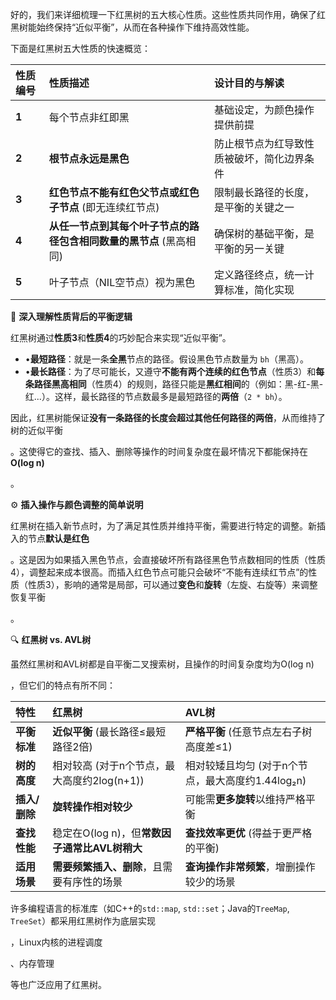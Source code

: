 好的，我们来详细梳理一下红黑树的五大核心性质。这些性质共同作用，确保了红黑树能始终保持“近似平衡”，从而在各种操作下维持高效性能。

下面是红黑树五大性质的快速概览：

| 性质编号 | 性质描述                                                     | 设计目的与解读                             |
| :------- | :----------------------------------------------------------- | :----------------------------------------- |
| **1**    | 每个节点非红即黑                                             | 基础设定，为颜色操作提供前提               |
| **2**    | **根节点永远是黑色**                                         | 防止根节点为红导致性质被破坏，简化边界条件 |
| **3**    | **红色节点不能有红色父节点或红色子节点** (即无连续红节点)    | 限制最长路径的长度，是平衡的关键之一       |
| **4**    | **从任一节点到其每个叶子节点的路径包含相同数量的黑节点** (黑高相同) | 确保树的基础平衡，是平衡的另一关键         |
| **5**    | 叶子节点（NIL空节点）视为黑色                                | 定义路径终点，统一计算标准，简化实现       |

🧠 **深入理解性质背后的平衡逻辑**

红黑树通过**性质3**和**性质4**的巧妙配合来实现“近似平衡”。

- •**最短路径**：就是一条**全黑**节点的路径。假设黑色节点数量为 `bh`（黑高）。
- •**最长路径**：为了尽可能长，又遵守**不能有两个连续的红色节点**（性质3）和**每条路径黑高相同**（性质4）的规则，路径只能是**黑红相间**的（例如：黑-红-黑-红...）。这样，最长路径的节点数最多是最短路径的**两倍**（`2 * bh`）。

因此，红黑树能保证**没有一条路径的长度会超过其他任何路径的两倍**，从而维持了树的近似平衡

。这使得它的查找、插入、删除等操作的时间复杂度在最坏情况下都能保持在 **O(log n)**

。



⚙️ **插入操作与颜色调整的简单说明**

红黑树在插入新节点时，为了满足其性质并维持平衡，需要进行特定的调整。新插入的节点**默认是红色**

。这是因为如果插入黑色节点，会直接破坏所有路径黑色节点数相同的性质（性质4），调整起来成本很高。而插入红色节点可能只会破坏“不能有连续红节点”的性质（性质3），影响的通常是局部，可以通过**变色**和**旋转**（左旋、右旋等）来调整恢复平衡

。



🔍 **红黑树 vs. AVL树**

虽然红黑树和AVL树都是自平衡二叉搜索树，且操作的时间复杂度均为O(log n)

，但它们的特点有所不同：



| 特性          | 红黑树                                        | AVL树                                             |
| :------------ | :-------------------------------------------- | :------------------------------------------------ |
| **平衡标准**  | **近似平衡** (最长路径≤最短路径2倍)           | **严格平衡** (任意节点左右子树高度差≤1)           |
| **树的高度**  | 相对较高 (对于n个节点，最大高度约2log(n+1))   | 相对较矮且均匀 (对于n个节点，最大高度约1.44log₂n) |
| **插入/删除** | **旋转操作相对较少**                          | 可能需**更多旋转**以维持严格平衡                  |
| **查找性能**  | 稳定在O(log n)，但**常数因子通常比AVL树稍大** | **查找效率更优** (得益于更严格的平衡)             |
| **适用场景**  | **需要频繁插入、删除**，且需要有序性的场景    | **查询操作非常频繁**，增删操作较少的场景          |

许多编程语言的标准库（如C++的`std::map`, `std::set`；Java的`TreeMap`, `TreeSet`）都采用红黑树作为底层实现

，Linux内核的进程调度

、内存管理

等也广泛应用了红黑树。